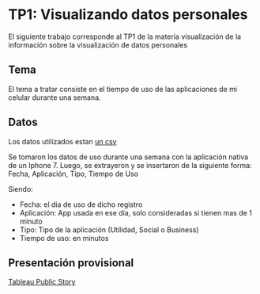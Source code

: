 # TP1: Visualizando datos personales

El siguiente trabajo corresponde al TP1 de la materia visualización de la información sobre la visualización de datos personales

## Tema
El tema a tratar consiste en el tiempo de uso de las aplicaciones de mi celular durante una semana.

## Datos
Los datos utilizados estan [un csv](datos)

Se tomaron los datos de uso durante una semana con la aplicación nativa de un Iphone 7. Luego, se extrayeron y se insertaron de la siguiente forma:
Fecha, Aplicación, Tipo, Tiempo de Uso

Siendo:
* Fecha: el dia de uso de dicho registro
* Aplicación: App usada en ese día, solo consideradas si tienen mas de 1 minuto
* Tipo: Tipo de la aplicación (Utilidad, Social o Business)
* Tiempo de uso: en minutos


## Presentación provisional

[Tableau Public Story](https://public.tableau.com/views/Tp1v2/Pdata2?:language=en-US&:display_count=n&:origin=viz_share_link)